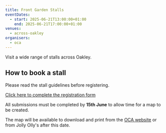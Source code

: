 ```yaml
---
title: Front Garden Stalls
eventDates:
  - start: 2025-06-21T13:00:00+01:00
    end: 2025-06-21T17:00:00+01:00
venues:
  - across-oakley
organisers:
  - oca
---
```

Visit a wide range of stalls across Oakley.

## How to book a stall

Please read the stall guidelines before registering.

[Click here to complete the registration form](https://ocaoakley.org.uk/fgs-register)

All submissions must be completed by **15th June** to allow time for a map to be created.

The map will be available to download and print from the [OCA website](https://ocaoakley.org.uk/community/oakley-community-association-18567/front-garden-stalls-2025/) or from Jolly Olly's after this date.
